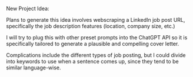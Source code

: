 New Project Idea:

Plans to generate this idea involves webscraping a LinkedIn job post URL, specifically the job description features (location, company size, etc.)

I will try to plug this with other preset prompts into the ChatGPT API so it is specifically tailored to generate a plausible and compelling cover letter.

Complications include the different types of job posting, but I could divide into keywords to use when a sentence comes up, since they tend to be similar language-wise.

